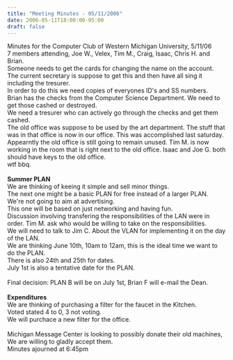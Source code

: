 ```yaml
---
title: "Meeting Minutes - 05/11/2006"
date: 2006-05-11T18:00:00-05:00
draft: false
---
```


Minutes for the Computer Club of Western Michigan University, 5/11/06<br>
7 members attending, Joe W., Velex, Tim M., Craig, Isaac, Chris H. and Brian.<br>
Someone needs to get the cards for changing the name on the account.  The current secretary
is suppose to get this and then have all sing it including the tresurer.<br>
In order to do this we need copies of everyones ID's and SS numbers.<br>
Brian has the checks from the Computer Science Department.  We need to get those cashed 
or destroyed.<br>
We need a tresurer who can actively go through the checks and get them cashed.<br>
The old office was suppose to be used by the art department.  The stuff that was in that office
is now in our office.  This was accomplished last saturday.<br>
Appearntly the old office is still going to remain unused.  Tim M. is now working in the room
that is right next to the old office. Isaac and Joe G. both should have keys to the old office.<br>
wtf bbq.<br>
<br>
<b>Summer PLAN</b><br>
We are thinking of keeing it simple and sell minor things.<br>
The next one might be a basic PLAN for free instead of a larger PLAN.<br>
We're not going to aim at advertising.<br>
This one will be based on just networking and having fun.<br>
Discussion involving transfering the responsibilities of the LAN were in order.  Tim M. ask who would be willing to take on the responsibilities.<br>
We will need to talk to Jim C. About the VLAN for implementing it on the day of the LAN.<br>
We are thinking June 10th, 10am to 12am, this is the ideal time we want to do the PLAN.<br>
There is also 24th and 25th for dates.<br>
July 1st is also a tentative date for the PLAN.<br>
<br>
Final decision: PLAN B will be on July 1st, Brian F will e-mail the Dean.<br>
<br>
<b>Expenditures</b><br>
We are thinking of purchasing a filter for the faucet in the Kitchen.<br>
Voted stated 4 to 0, 3 not voting.<br>
We will purchace a new filter for the office.<br>
<br>
Michigan Message Center is looking to possibly donate their old machines, We are willing to gladly accept them.<br>
Minutes ajourned at 6:45pm<br>
